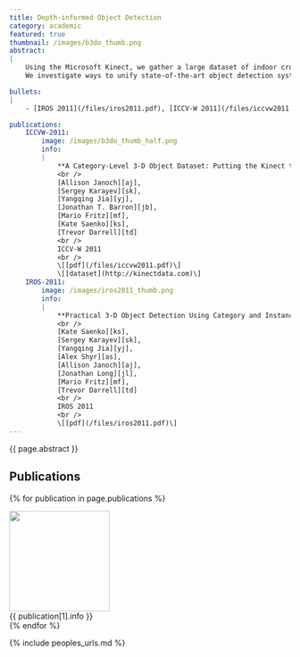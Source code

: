 ```yaml
---
title: Depth-informed Object Detection
category: academic
featured: true
thumbnail: /images/b3do_thumb.png
abstract:
|
    Using the Microsoft Kinect, we gather a large dataset of indoor crowded scenes.
    We investigate ways to unify state-of-the-art object detection systems and improve them with depth information.

bullets:
|
    - [IROS 2011](/files/iros2011.pdf), [ICCV-W 2011](/files/iccvw2011.pdf).

publications:
    ICCVW-2011:
        image: /images/b3do_thumb_half.png
        info:
        |
            **A Category-Level 3-D Object Dataset: Putting the Kinect to Work**
            <br />
            [Allison Janoch][aj],
            [Sergey Karayev][sk],
            [Yangqing Jia][yj],
            [Jonathan T. Barron][jb],
            [Mario Fritz][mf],
            [Kate Saenko][ks],
            [Trevor Darrell][td]
            <br />
            ICCV-W 2011
            <br />
            \[[pdf](/files/iccvw2011.pdf)\]
            \[[dataset](http://kinectdata.com)\]
    IROS-2011:
        image: /images/iros2011_thumb.png
        info:
        |
            **Practical 3-D Object Detection Using Category and Instance-level Appearance Models**
            <br />
            [Kate Saenko][ks],
            [Sergey Karayev][sk],
            [Yangqing Jia][yj],
            [Alex Shyr][as],
            [Allison Janoch][aj],
            [Jonathan Long][jl],
            [Mario Fritz][mf],
            [Trevor Darrell][td]
            <br />
            IROS 2011
            <br />
            \[[pdf](/files/iros2011.pdf)\]
---
```


{{ page.abstract }}

## Publications

{% for publication in page.publications %}
<div class="publication">
    <div><img src="{{ publication[1].image }}" width="180px" /></div>
    <div markdown="1">{{ publication[1].info }}</div>
</div>
{% endfor %}

{% include peoples_urls.md %}
